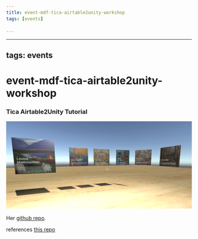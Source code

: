 ```yaml
---
title: event-mdf-tica-airtable2unity-workshop
tags: [events]

---
```


---
tags: events
---

# event-mdf-tica-airtable2unity-workshop


### Tica Airtable2Unity Tutorial

![Virtual Gallery Example](https://github.com/ticahere/ll_Airtable-in-Unity/blob/main/Screenshot/Gallery.PNG?raw=true)

Her [github repo](https://github.com/ticahere/ll_Airtable-in-Unity). 

references [this repo](https://github.com/lipemon1/airtableunity)